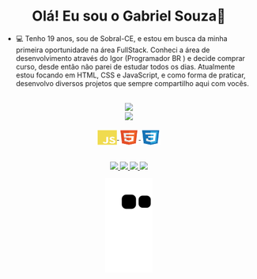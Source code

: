 <h1 align="center"> Olá! Eu sou o Gabriel Souza👋 </h1>



- 💻 Tenho 19 anos, sou de Sobral-CE,  e estou em busca da minha primeira oportunidade na área FullStack. Conheci a área de desenvolvimento através do Igor (Programador BR ) e decide comprar curso, desde então não parei de estudar todos os dias. Atualmente estou focando em HTML, CSS e JavaScript, e como forma de praticar, desenvolvo diversos projetos que sempre compartilho aqui com vocês.

<br>






<div align="center">
  <a href="https://github.com/GabrielSF2022">
  <img height="200em" src="https://github-readme-stats.vercel.app/api?username=GabrielSF2022&show_icons=true&theme=dark&include_all_commits=true&count_private=true"/>
    <br>
  <img height="180em" src="https://github-readme-stats.vercel.app/api/top-langs/?username=GabrielSF2022&layout=compact&langs_count=7&theme=dark"/>
</div>
  
  
<div align="center" style="display: inline_block"><br>
  <img align="center" alt="Rafa-Js" height="30" width="40" src="https://raw.githubusercontent.com/devicons/devicon/master/icons/javascript/javascript-plain.svg">
  <img align="center" alt="Rafa-HTML" height="30" width="40" src="https://raw.githubusercontent.com/devicons/devicon/master/icons/html5/html5-original.svg">
  <img align="center" alt="Rafa-CSS" height="30" width="40" src="https://raw.githubusercontent.com/devicons/devicon/master/icons/css3/css3-original.svg">
    
</div>
  <br>
  

<div align="center" style="display:inline_block"> <br> 
  
  <a href="https://www.instagram.com/gabriel_furtado2002/" target="_blank">
    <img src="https://img.shields.io/badge/-Instagram-%23E4405F?style=for-the-badge&logo=instagram&logoColor=white" target="_blank">
  </a>
 	
 <a href="https://discord.gg/wagxzStdcR" target="_blank">
   <img src="https://img.shields.io/badge/Discord-7289DA?style=for-the-badge&logo=discord&logoColor=white" target="_blank">
  </a>
  
  <a href = "mailto:gs294860@gmail.com">
    <img src="https://img.shields.io/badge/-Gmail-%23333?style=for-the-badge&logo=gmail&logoColor=white" target="_blank">
  </a>
  
  <a href="https://www.linkedin.com/in/gabriel-furtado-847aa7225/" target="_blank">
    <img src="https://img.shields.io/badge/-LinkedIn-%230077B5?style=for-the-badge&logo=linkedin&logoColor=white" target="_blank">
  </a> 
  
  ![Snake animation](https://github.com/GabrielSF2022/GabrielSF2022/blob/output/github-contribution-grid-snake.svg)
 
 
  
 
</div>

